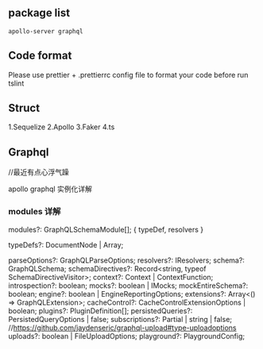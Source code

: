 ## package list

```
apollo-server graphql
```

## Code format

Please use prettier + .prettierrc config file to format your code before run tslint

## Struct

1.Sequelize
2.Apollo
3.Faker
4.ts

## Graphql

//最近有点心浮气躁

apollo graphql 实例化详解

### modules 详解

modules?: GraphQLSchemaModule[]; { typeDef, resolvers }

typeDefs?: DocumentNode | Array<DocumentNode>;

parseOptions?: GraphQLParseOptions;
resolvers?: IResolvers;
schema?: GraphQLSchema;
schemaDirectives?: Record<string, typeof SchemaDirectiveVisitor>;
context?: Context | ContextFunction;
introspection?: boolean;
mocks?: boolean | IMocks;
mockEntireSchema?: boolean;
engine?: boolean | EngineReportingOptions<Context>;
extensions?: Array<() => GraphQLExtension>;
cacheControl?: CacheControlExtensionOptions | boolean;
plugins?: PluginDefinition[];
persistedQueries?: PersistedQueryOptions | false;
subscriptions?: Partial<SubscriptionServerOptions> | string | false;
//https://github.com/jaydenseric/graphql-upload#type-uploadoptions
uploads?: boolean | FileUploadOptions;
playground?: PlaygroundConfig;
